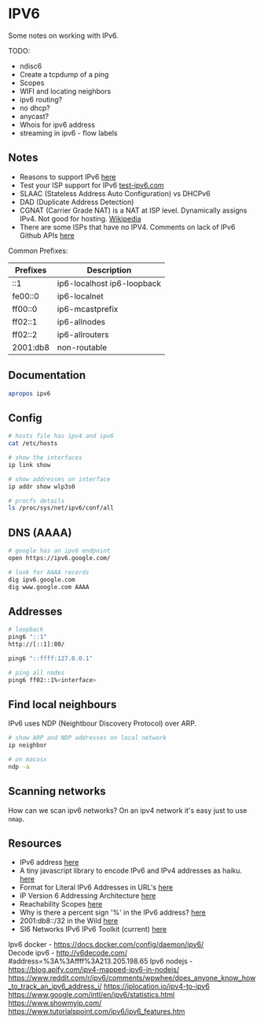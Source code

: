 # IPV6

Some notes on working with IPv6.  

TODO:

* ndisc6
* Create a tcpdump of a ping
* Scopes
* WIFI and locating neighbors
* ipv6 routing?  
* no dhcp?  
* anycast?  
* Whois for ipv6 address  
* streaming in ipv6 - flow labels

## Notes

* Reasons to support IPv6 [here](https://jvns.ca/blog/2022/01/29/reasons-for-servers-to-support-ipv6/)  
* Test your ISP support for IPv6 [test-ipv6.com](https://test-ipv6.com/)
* SLAAC (Stateless Address Auto Configuration) vs DHCPv6
* DAD (Duplicate Address Detection)
* CGNAT (Carrier Grade NAT) is a NAT at ISP level. Dynamically assigns IPv4. Not good for hosting. [Wikipedia](https://en.m.wikipedia.org/wiki/Carrier-grade_NAT)
* There are some ISPs that have no IPV4. Comments on lack of IPv6 Github APIs [here](https://github.com/community/community/discussions/10539)

Common Prefixes:  

| Prefixes  | Description  |
|-----------|--------------|
|::1        | ip6-localhost ip6-loopback |
|fe00::0    | ip6-localnet       |
|ff00::0    | ip6-mcastprefix |
|ff02::1    | ip6-allnodes        |
|ff02::2    | ip6-allrouters      |
|2001:db8   | non-routable |

## Documentation

```sh
apropos ipv6
```

## Config

```sh
# hosts file has ipv4 and ipv6
cat /etc/hosts              

# show the interfaces
ip link show 

# show addresses on interface
ip addr show wlp3s0 

# procfs details
ls /proc/sys/net/ipv6/conf/all 
```

## DNS (AAAA)

```sh
# google has an ipv6 endpoint
open https://ipv6.google.com/

# look for AAAA records
dig ipv6.google.com
dig www.google.com AAAA
```

## Addresses

```sh
# loopback 
ping6 "::1"
http://[::1]:80/

ping6 "::ffff:127.0.0.1"  

# ping all nodes 
ping6 ff02::1%<interface>
```

## Find local neighbours

IPv6 uses NDP (Neightbour Discovery Protocol) over ARP.  

```sh
# show ARP and NDP addresses on local network
ip neighbor

# on macosx
ndp -a 
```

## Scanning networks

How can we scan ipv6 networks?  On an ipv4 network it's easy just to use `nmap`.  

## Resources

* IPv6 address [here](https://en.wikipedia.org/wiki/IPv6_address)
* A tiny javascript library to encode IPv6 and IPv4 addresses as haiku. [here](https://github.com/gabemart/hipku)
* Format for Literal IPv6 Addresses in URL's [here](https://www.rfc-editor.org/rfc/rfc2732)
* IP Version 6 Addressing Architecture [here](https://www.rfc-editor.org/rfc/rfc4291)
* Reachability Scopes [here](https://docs.microsoft.com/en-us/previous-versions/aa917150(v=msdn.10)?redirectedfrom=MSDN#reachability-scopes)
* Why is there a percent sign '%' in the IPv6 address? [here](https://superuser.com/questions/99746/why-is-there-a-percent-sign-in-the-ipv6-address)
* 2001:db8::/32 in the Wild [here](https://weberblog.net/2001db8-32-in-the-wild/)
* SI6 Networks IPv6 IPv6 Toolkit (current) [here](https://github.com/fgont/ipv6toolkit)

Ipv6 docker - https://docs.docker.com/config/daemon/ipv6/  
Decode ipv6 - http://v6decode.com/  #address=%3A%3Affff%3A213.205.198.65 
Ipv6 nodejs - https://blog.apify.com/ipv4-mapped-ipv6-in-nodejs/  
https://www.reddit.com/r/ipv6/comments/wpwhee/does_anyone_know_how_to_track_an_ipv6_address_i/
https://iplocation.io/ipv4-to-ipv6
https://www.google.com/intl/en/ipv6/statistics.html 
https://www.showmyip.com/ 
https://www.tutorialspoint.com/ipv6/ipv6_features.htm 
